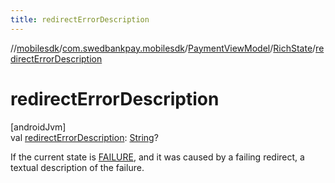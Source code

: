 ```yaml
---
title: redirectErrorDescription
---
```

//[mobilesdk](../../../../index.html)/[com.swedbankpay.mobilesdk](../../index.html)/[PaymentViewModel](../index.html)/[RichState](index.html)/[redirectErrorDescription](redirect-error-description.html)



# redirectErrorDescription



[androidJvm]\
val [redirectErrorDescription](redirect-error-description.html): [String](https://kotlinlang.org/api/latest/jvm/stdlib/kotlin/-string/index.html)?



If the current state is [FAILURE](../-state/-f-a-i-l-u-r-e/index.html), and it was caused by a failing redirect, a textual description of the failure.




